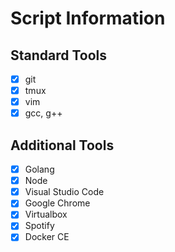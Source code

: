 # Script Information

## Standard Tools

- [x] git
- [x] tmux
- [x] vim
- [x] gcc, g++

## Additional Tools

- [x] Golang
- [x] Node
- [x] Visual Studio Code
- [x] Google Chrome
- [x] Virtualbox
- [x] Spotify
- [x] Docker CE
